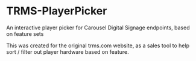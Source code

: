 # TRMS-PlayerPicker
An interactive player picker for Carousel Digital Signage endpoints, based on feature sets

This was created for the original trms.com website, as a sales tool to help sort / filter out player hardware based on feature.
